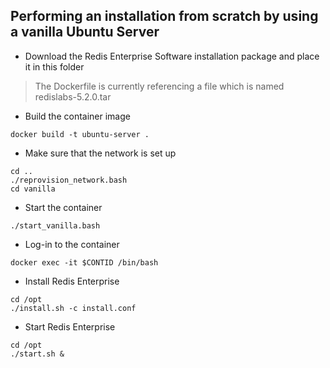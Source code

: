 ## Performing an installation from scratch by using a vanilla Ubuntu Server

* Download the Redis Enterprise Software installation package and place it in this folder

> The Dockerfile is currently referencing a file which is named redislabs-5.2.0.tar


* Build the container image

```
docker build -t ubuntu-server .
```

* Make sure that the network is set up

```
cd ..
./reprovision_network.bash
cd vanilla
```

* Start the container

```
./start_vanilla.bash
```

* Log-in to the container

```
docker exec -it $CONTID /bin/bash
```

* Install Redis Enterprise

```
cd /opt
./install.sh -c install.conf
```

* Start Redis Enterprise

```
cd /opt
./start.sh &
```
